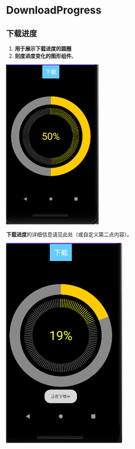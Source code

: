 # DownloadProgress
## 下载进度
1. **用于展示下载进度的圆圈**
2. **刻度进度变化的图形组件**。

<a href="./a.png" target="_blank"><img src="./a.png" alt="下载进度圆圈及刻度进度示例" style="width: 50%;"></a>

**下载进度**的详细信息请见此处（或自定义第二点内容）。

![下载进度圆圈示例](./b.png)